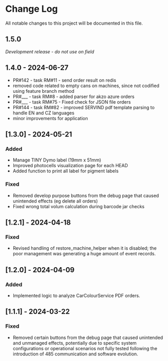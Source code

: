 
# Change Log
All notable changes to this project will be documented in this file.

## 1.5.0

*Development release - do not use on field*

## 1.4.0 - 2024-06-27

 - PR#142 - task RM#11 - send order result on redis
 - removed code related to empty cans on machines, since not codified using feature branch method
 - PR#___ - task RM#8 - added parser for akzo azure orders
 - PR#___ - task RM#75 - Fixed check for JSON file orders
 - PR#144 - task RM#82 - improved SERVIND pdf template parsing to handle EN and CZ languages
 - minor improvements for application

## [1.3.0] - 2024-05-21

### Added
 - Manage TINY Dymo label (19mm x 51mm)
 - Improved photocells visualization page for each HEAD
 - Added function to print all label for pigment labels

### Fixed
 - Removed develop purpose buttons from the debug page that caused unintended effects (eg delete all orders)
 - Fixed wrong total volum calculation during barcode jar checks

## [1.2.1] - 2024-04-18

### Fixed
 - Revised handling of restore_machine_helper when it is disabled; the poor management was generating a huge amount of event records.


## [1.2.0] - 2024-04-09

### Added
 - Implemented logic to analyze CarColourService PDF orders.


## [1.1.1] - 2024-03-22
  
 
### Fixed
 - Removed certain buttons from the debug page that caused unintended and unmanaged effects, potentially due to specific system configurations or operational scenarios not fully tested following the introduction of 485 communication and software evolution.
